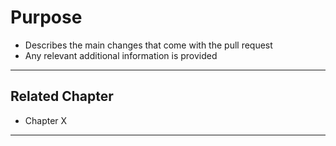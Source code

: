 # Purpose

- Describes the main changes that come with the pull request
- Any relevant additional information is provided

---

## Related Chapter

- Chapter X

---

